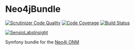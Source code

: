 # Neo4jBundle

[![Scrutinizer Code Quality](https://scrutinizer-ci.com/g/Innmind/Neo4jBundle/badges/quality-score.png?b=develop)](https://scrutinizer-ci.com/g/Innmind/Neo4jBundle/?branch=develop)
[![Code Coverage](https://scrutinizer-ci.com/g/Innmind/Neo4jBundle/badges/coverage.png?b=develop)](https://scrutinizer-ci.com/g/Innmind/Neo4jBundle/?branch=develop)
[![Build Status](https://scrutinizer-ci.com/g/Innmind/Neo4jBundle/badges/build.png?b=develop)](https://scrutinizer-ci.com/g/Innmind/Neo4jBundle/build-status/develop)

[![SensioLabsInsight](https://insight.sensiolabs.com/projects/118de5ae-e160-43b7-a38c-851a3da5ada9/big.png)](https://insight.sensiolabs.com/projects/118de5ae-e160-43b7-a38c-851a3da5ada9)

Symfony bundle for the [Neo4j ONM](https://github.com/Innmind/neo4j-onm)
